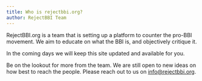 ```yaml
---
title: Who is rejectbbi.org?
author: RejectBBI Team
---
```

RejectBBI.org is a team that is setting up a platform to counter the pro-BBI movement. We aim to educate on what the BBI is, and objectively critique it.

In the coming days we will keep this site updated and available for you.

Be on the lookout for more from the team. We are still open to new ideas on how best to reach the people. Please reach out to us on [info@rejectbbi.org](mailto:info@rejectbbi.org).